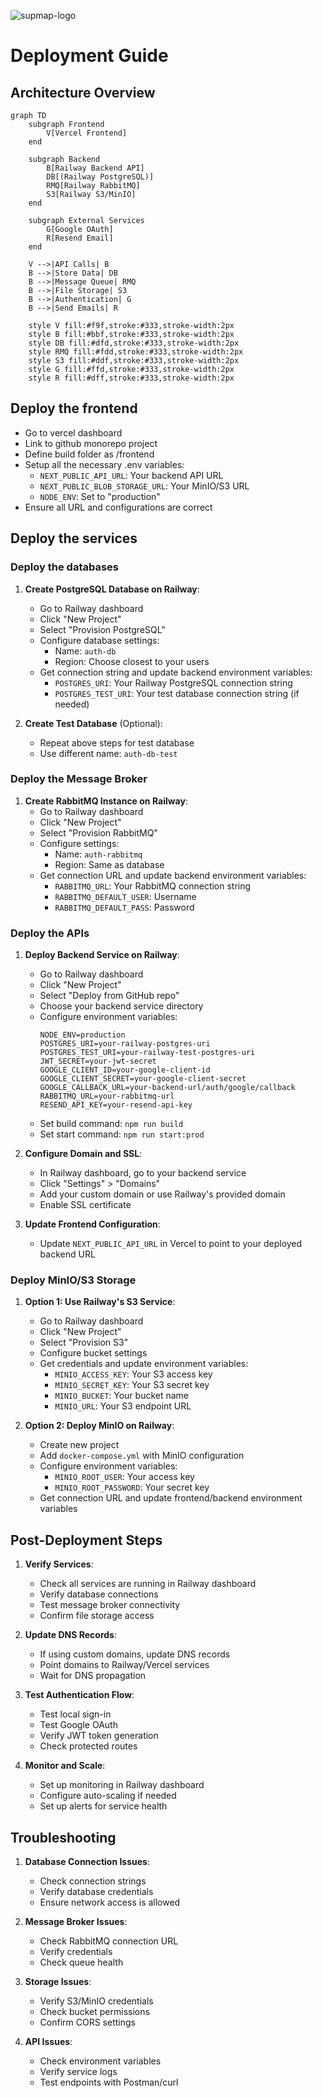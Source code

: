 ![supmap-logo](./docs/img/bg.gif)

# Deployment Guide

## Architecture Overview

```mermaid
graph TD
    subgraph Frontend
        V[Vercel Frontend]
    end

    subgraph Backend
        B[Railway Backend API]
        DB[(Railway PostgreSQL)]
        RMQ[Railway RabbitMQ]
        S3[Railway S3/MinIO]
    end

    subgraph External Services
        G[Google OAuth]
        R[Resend Email]
    end

    V -->|API Calls| B
    B -->|Store Data| DB
    B -->|Message Queue| RMQ
    B -->|File Storage| S3
    B -->|Authentication| G
    B -->|Send Emails| R

    style V fill:#f9f,stroke:#333,stroke-width:2px
    style B fill:#bbf,stroke:#333,stroke-width:2px
    style DB fill:#dfd,stroke:#333,stroke-width:2px
    style RMQ fill:#fdd,stroke:#333,stroke-width:2px
    style S3 fill:#ddf,stroke:#333,stroke-width:2px
    style G fill:#ffd,stroke:#333,stroke-width:2px
    style R fill:#dff,stroke:#333,stroke-width:2px
```

## Deploy the frontend

- Go to vercel dashboard
- Link to github monorepo project
- Define build folder as /frontend
- Setup all the necessary .env variables:
  - `NEXT_PUBLIC_API_URL`: Your backend API URL
  - `NEXT_PUBLIC_BLOB_STORAGE_URL`: Your MinIO/S3 URL
  - `NODE_ENV`: Set to "production"
- Ensure all URL and configurations are correct

## Deploy the services

### Deploy the databases

1. **Create PostgreSQL Database on Railway**:

   - Go to Railway dashboard
   - Click "New Project"
   - Select "Provision PostgreSQL"
   - Configure database settings:
     - Name: `auth-db`
     - Region: Choose closest to your users
   - Get connection string and update backend environment variables:
     - `POSTGRES_URI`: Your Railway PostgreSQL connection string
     - `POSTGRES_TEST_URI`: Your test database connection string (if needed)

2. **Create Test Database** (Optional):
   - Repeat above steps for test database
   - Use different name: `auth-db-test`

### Deploy the Message Broker

1. **Create RabbitMQ Instance on Railway**:
   - Go to Railway dashboard
   - Click "New Project"
   - Select "Provision RabbitMQ"
   - Configure settings:
     - Name: `auth-rabbitmq`
     - Region: Same as database
   - Get connection URL and update backend environment variables:
     - `RABBITMQ_URL`: Your RabbitMQ connection string
     - `RABBITMQ_DEFAULT_USER`: Username
     - `RABBITMQ_DEFAULT_PASS`: Password

### Deploy the APIs

1. **Deploy Backend Service on Railway**:

   - Go to Railway dashboard
   - Click "New Project"
   - Select "Deploy from GitHub repo"
   - Choose your backend service directory
   - Configure environment variables:
     ```env
     NODE_ENV=production
     POSTGRES_URI=your-railway-postgres-uri
     POSTGRES_TEST_URI=your-railway-test-postgres-uri
     JWT_SECRET=your-jwt-secret
     GOOGLE_CLIENT_ID=your-google-client-id
     GOOGLE_CLIENT_SECRET=your-google-client-secret
     GOOGLE_CALLBACK_URL=your-backend-url/auth/google/callback
     RABBITMQ_URL=your-rabbitmq-url
     RESEND_API_KEY=your-resend-api-key
     ```
   - Set build command: `npm run build`
   - Set start command: `npm run start:prod`

2. **Configure Domain and SSL**:

   - In Railway dashboard, go to your backend service
   - Click "Settings" > "Domains"
   - Add your custom domain or use Railway's provided domain
   - Enable SSL certificate

3. **Update Frontend Configuration**:
   - Update `NEXT_PUBLIC_API_URL` in Vercel to point to your deployed backend URL

### Deploy MinIO/S3 Storage

1. **Option 1: Use Railway's S3 Service**:

   - Go to Railway dashboard
   - Click "New Project"
   - Select "Provision S3"
   - Configure bucket settings
   - Get credentials and update environment variables:
     - `MINIO_ACCESS_KEY`: Your S3 access key
     - `MINIO_SECRET_KEY`: Your S3 secret key
     - `MINIO_BUCKET`: Your bucket name
     - `MINIO_URL`: Your S3 endpoint URL

2. **Option 2: Deploy MinIO on Railway**:
   - Create new project
   - Add `docker-compose.yml` with MinIO configuration
   - Configure environment variables:
     - `MINIO_ROOT_USER`: Your access key
     - `MINIO_ROOT_PASSWORD`: Your secret key
   - Get connection URL and update frontend/backend environment variables

## Post-Deployment Steps

1. **Verify Services**:

   - Check all services are running in Railway dashboard
   - Verify database connections
   - Test message broker connectivity
   - Confirm file storage access

2. **Update DNS Records**:

   - If using custom domains, update DNS records
   - Point domains to Railway/Vercel services
   - Wait for DNS propagation

3. **Test Authentication Flow**:

   - Test local sign-in
   - Test Google OAuth
   - Verify JWT token generation
   - Check protected routes

4. **Monitor and Scale**:
   - Set up monitoring in Railway dashboard
   - Configure auto-scaling if needed
   - Set up alerts for service health

## Troubleshooting

1. **Database Connection Issues**:

   - Check connection strings
   - Verify database credentials
   - Ensure network access is allowed

2. **Message Broker Issues**:

   - Check RabbitMQ connection URL
   - Verify credentials
   - Check queue health

3. **Storage Issues**:

   - Verify S3/MinIO credentials
   - Check bucket permissions
   - Confirm CORS settings

4. **API Issues**:
   - Check environment variables
   - Verify service logs
   - Test endpoints with Postman/curl
